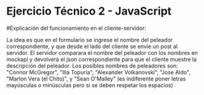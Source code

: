 # Ejercicio Técnico 2 - JavaScript

#Explicación del funcionamiento en el cliente-servidor:

La idea es que en el formulario se ingrese el nombre del peleador correspondiente, y que desde el lado del cliente se envie un post al servidor. El servidor comparara el nombre del peleador con los nombres en mockapi y devolverá el json correspondiente para que el cliente muestre la descripción del peleador. Los posibles nombres de peleadores son: "Connor McGregor", "Ilia Topuria", "Alexander Volkanovski", "Jose Aldo", "Marlon Vera (el Chito)", y "Sean O'Malley" (es indiferente poner letras mayúsculas o minúsculas pero si se deben respetar los espacios)
